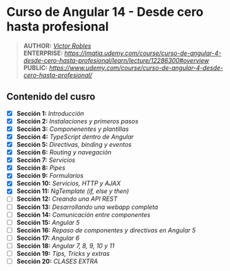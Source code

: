 # Curso de Angular 14 - Desde cero hasta profesional

> **AUTHOR:** _[Víctor Robles](https://www.udemy.com/user/victor-robles-2/)_  
> **ENTERPRISE:** _https://imatia.udemy.com/course/curso-de-angular-4-desde-cero-hasta-profesional/learn/lecture/12286300#overview_  
> **PUBLIC:** _https://www.udemy.com/course/curso-de-angular-4-desde-cero-hasta-profesional/_ 

## Contenido del cusro

- [x] **Sección 1:** _Introducción_
- [x] **Sección 2:** _Instalaciones y primeros pasos_
- [x] **Sección 3:** _Componenentes y plantillas_
- [x] **Sección 4:** _TypeScript dentro de Angular_
- [x] **Sección 5:** _Directivas, binding y eventos_
- [x] **Sección 6:** _Routing y navegación_
- [x] **Sección 7:** _Servicios_
- [x] **Sección 8:** _Pipes_
- [x] **Sección 9:** _Formularios_
- [x] **Sección 10:** _Servicios, HTTP y AJAX_  
- [x] **Sección 11:** _NgTemplate (if, else y then)_  
- [ ] **Sección 12:** _Creando una API REST_  
- [ ] **Sección 13:** _Desarrollando una webapp completa_  
- [ ] **Sección 14:** _Comunicación entre componentes_  
- [ ] **Sección 15:** _Angular 5_  
- [ ] **Sección 16:** _Repaso de componentes y directivas en Angular 5_  
- [ ] **Sección 17:** _Angular 6_  
- [ ] **Sección 18:** _Angular 7, 8, 9, 10 y 11_  
- [ ] **Sección 19:** _Tips, Tricks y extras_  
- [ ] **Sección 20:** _CLASES EXTRA_  